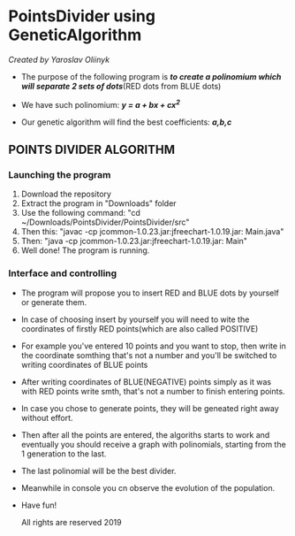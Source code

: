 # PointsDivider using GeneticAlgorithm
*Created by Yaroslav Oliinyk*

* The purpose of the following program is 
***to create a polinomium which will separate 2 sets of dots***(RED dots from BLUE dots)

* We have such polinomium: ***y = a + bx + cx<sup>2</sup>***

* Our genetic algorithm will find the best coefficients: ***a,b,c***

## POINTS DIVIDER ALGORITHM
 
### Launching the program
 
1. Download the repository
2. Extract the program in "Downloads" folder
3. Use the following command: "cd ~/Downloads/PointsDivider/PointsDivider/src"
4. Then this: "javac -cp jcommon-1.0.23.jar:jfreechart-1.0.19.jar: Main.java"
5. Then: "java -cp jcommon-1.0.23.jar:jfreechart-1.0.19.jar: Main"
6. Well done! The program is running.

### Interface and controlling

* The program will propose you to insert RED and BLUE dots by yourself or generate them.
* In case of choosing insert by yourself you will need to wite the coordinates of firstly RED points(which are also called POSITIVE)
* For example you've entered 10 points and you want to stop, then write in the coordinate somthing that's not a number and you'll be switched to writing coordinates of BLUE points
* After writing coordinates of BLUE(NEGATIVE) points simply as it was with RED points write smth, that's not a number to finish entering points.
* In case you chose to generate points, they will be geneated right away without effort.
* Then after all the points are entered, the algoriths starts to work and eventually you should receive a graph with polinomials, starting from the 1 generation to the last.
* The last polinomial will be the best divider.
* Meanwhile in console you cn observe the evolution of the population.
* Have fun!

	All rights are reserved
		2019


